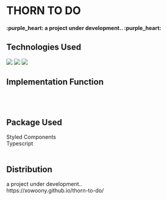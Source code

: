 # THORN TO DO

<h4>:purple_heart:  a project under development..  :purple_heart:</h4>
<h2>Technologies Used</h2>
<img src="https://img.shields.io/badge/React-61DAFB?style=flat&logo=React&logoColor=white"/>
<img src="https://img.shields.io/badge/Typescript-61DAFB?style=flat&logo=Typescript&logoColor=white"/>
<img src="https://img.shields.io/badge/Recoil-61DAFB?style=flat&logo=Recoil&logoColor=black"/>



<h2>Implementation Function</h2>

<br><br>



<h2>Package Used</h2>
Styled Components
<br>
Typescript
<br>

<br>


<h2>Distribution</h2>
a project under development..
<br>
https://xowoony.github.io/thorn-to-do/
